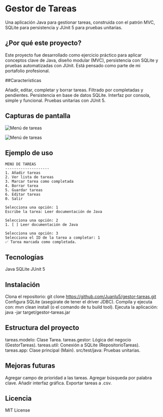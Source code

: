 # Gestor de Tareas
Una aplicación Java para gestionar tareas, construida con el patrón MVC, SQLite para persistencia y JUnit 5 para pruebas unitarias.

## ¿Por qué este proyecto?

Este proyecto fue desarrollado como ejercicio práctico para aplicar conceptos clave de Java, diseño modular (MVC), persistencia con SQLite y pruebas automatizadas con JUnit. Está pensado como parte de mi portafolio profesional.

##Características

Añadir, editar, completar y borrar tareas.
Filtrado por completadas y pendientes.
Persistencia en base de datos SQLite.
Interfaz por consola, simple y funcional.
Pruebas unitarias con JUnit 5.

## Capturas de pantalla

![Menú de tareas](imagenes/Captura-Gestor.png)

![Menú de tareas](imagenes/Captura-Gestor-2.png)


## Ejemplo de uso

```text
MENÚ DE TAREAS
--------------------
1. Añadir tareas
2. Ver lista de tareas
3. Marcar tarea como completada
4. Borrar tarea
5. Guardar tareas
6. Editar tareas
0. Salir

Selecciona una opción: 1
Escribe la tarea: Leer documentación de Java

Selecciona una opción: 2
1. [ ] Leer documentación de Java

Selecciona una opción: 3
Selecciona el ID de la tarea a completar: 1
✅ Tarea marcada como completada.
```

## Tecnologías

Java
SQLite
JUnit 5

## Instalación

Clona el repositorio: git clone https://github.com/Juanlu5/gestor-tareas.git
Configura SQLite (asegúrate de tener el driver JDBC).
Compila y ejecuta con: mvn clean install (o el comando de tu build tool).
Ejecuta la aplicación: java -jar target/gestor-tareas.jar

## Estructura del proyecto

tareas.modelo: Clase Tarea.
tareas.gestor: Lógica del negocio (GestorTareas).
tareas.util: Conexión a SQLite (RepositorioTareas).
tareas.app: Clase principal (Main).
src/test/java: Pruebas unitarias.

## Mejoras futuras

Agregar campo de prioridad a las tareas.
Agregar búsqueda por palabra clave.
Añadir interfaz gráfica.
Exportar tareas a .csv.

## Licencia
MIT License

